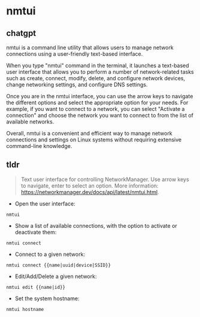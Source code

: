 # nmtui 
## chatgpt 
nmtui is a command line utility that allows users to manage network connections using a user-friendly text-based interface. 

When you type "nmtui" command in the terminal, it launches a text-based user interface that allows you to perform a number of network-related tasks such as create, connect, modify, delete, and configure network devices, change networking settings, and configure DNS settings.

Once you are in the nmtui interface, you can use the arrow keys to navigate the different options and select the appropriate option for your needs. For example, if you want to connect to a network, you can select "Activate a connection" and choose the network you want to connect to from the list of available networks.

Overall, nmtui is a convenient and efficient way to manage network connections and settings on Linux systems without requiring extensive command-line knowledge. 

## tldr 
 
> Text user interface for controlling NetworkManager.
> Use arrow keys to navigate, enter to select an option.
> More information: <https://networkmanager.dev/docs/api/latest/nmtui.html>.

- Open the user interface:

`nmtui`

- Show a list of available connections, with the option to activate or deactivate them:

`nmtui connect`

- Connect to a given network:

`nmtui connect {{name|uuid|device|SSID}}`

- Edit/Add/Delete a given network:

`nmtui edit {{name|id}}`

- Set the system hostname:

`nmtui hostname`
